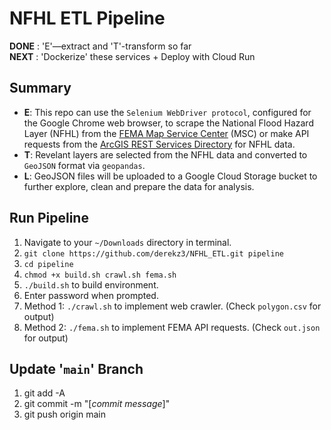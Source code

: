 # NFHL ETL Pipeline  


**DONE** : 'E'—extract and 'T'-transform so far  
**NEXT** : 'Dockerize' these services + Deploy with Cloud Run


## Summary

- **E**: This repo can use the `Selenium WebDriver protocol`, configured for the Google Chrome web browser, to scrape the National Flood Hazard Layer (NFHL) from the [FEMA Map Service Center](https://msc.fema.gov/portal/advanceSearch#searchresultsanchor) (MSC) or make API requests from the [ArcGIS REST Services Directory](https://hazards.fema.gov/gis/nfhl/rest/services/public/NFHL/MapServer) for NFHL data.  
- **T**: Revelant layers are selected from the NFHL data and converted to `GeoJSON` format via `geopandas`.  
- **L**: GeoJSON files will be uploaded to a Google Cloud Storage bucket to further explore, clean and prepare the data for analysis.


## Run Pipeline

1. Navigate to your `~/Downloads` directory in terminal.
2. `git clone https://github.com/derekz3/NFHL_ETL.git pipeline`
3. `cd pipeline`
4. `chmod +x build.sh crawl.sh fema.sh`
5. `./build.sh` to build environment.
6. Enter password when prompted.
7. Method 1: `./crawl.sh` to implement web crawler. (Check `polygon.csv` for output)
8. Method 2: `./fema.sh` to implement FEMA API requests. (Check `out.json` for output)


## Update '`main`' Branch

1. git add -A
2. git commit -m "[*commit message*]"
3. git push origin main